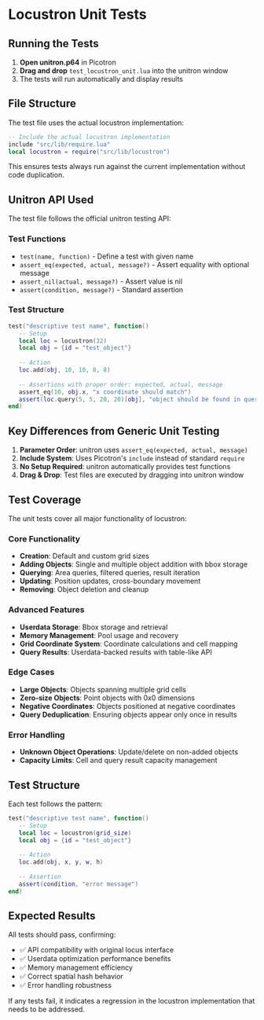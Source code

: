 # Locustron Unit Tests

## Running the Tests

1. **Open unitron.p64** in Picotron
2. **Drag and drop** `test_locustron_unit.lua` into the unitron window
3. The tests will run automatically and display results

## File Structure

The test file uses the actual locustron implementation:
```lua
-- Include the actual locustron implementation  
include "src/lib/require.lua"
local locustron = require("src/lib/locustron")
```

This ensures tests always run against the current implementation without code duplication.

## Unitron API Used

The test file follows the official unitron testing API:

### Test Functions
- `test(name, function)` - Define a test with given name
- `assert_eq(expected, actual, message?)` - Assert equality with optional message
- `assert_nil(actual, message?)` - Assert value is nil
- `assert(condition, message?)` - Standard assertion

### Test Structure
```lua
test("descriptive test name", function()
   -- Setup
   local loc = locustron(32)
   local obj = {id = "test_object"}
   
   -- Action  
   loc.add(obj, 10, 10, 8, 8)
   
   -- Assertions with proper order: expected, actual, message
   assert_eq(10, obj.x, "x coordinate should match")
   assert(loc.query(5, 5, 20, 20)[obj], "object should be found in query")
end)
```

## Key Differences from Generic Unit Testing

1. **Parameter Order**: unitron uses `assert_eq(expected, actual, message)` 
2. **Include System**: Uses Picotron's `include` instead of standard `require`
3. **No Setup Required**: unitron automatically provides test functions
4. **Drag & Drop**: Test files are executed by dragging into unitron window

## Test Coverage

The unit tests cover all major functionality of locustron:

### Core Functionality
- **Creation**: Default and custom grid sizes
- **Adding Objects**: Single and multiple object addition with bbox storage
- **Querying**: Area queries, filtered queries, result iteration
- **Updating**: Position updates, cross-boundary movement
- **Removing**: Object deletion and cleanup

### Advanced Features
- **Userdata Storage**: Bbox storage and retrieval
- **Memory Management**: Pool usage and recovery
- **Grid Coordinate System**: Coordinate calculations and cell mapping
- **Query Results**: Userdata-backed results with table-like API

### Edge Cases
- **Large Objects**: Objects spanning multiple grid cells
- **Zero-size Objects**: Point objects with 0x0 dimensions
- **Negative Coordinates**: Objects positioned at negative coordinates
- **Query Deduplication**: Ensuring objects appear only once in results

### Error Handling
- **Unknown Object Operations**: Update/delete on non-added objects
- **Capacity Limits**: Cell and query result capacity management

## Test Structure

Each test follows the pattern:
```lua
test("descriptive test name", function()
   -- Setup
   local loc = locustron(grid_size)
   local obj = {id = "test_object"}
   
   -- Action
   loc.add(obj, x, y, w, h)
   
   -- Assertion
   assert(condition, "error message")
end)
```

## Expected Results

All tests should pass, confirming:
- ✅ API compatibility with original locus interface
- ✅ Userdata optimization performance benefits
- ✅ Memory management efficiency
- ✅ Correct spatial hash behavior
- ✅ Error handling robustness

If any tests fail, it indicates a regression in the locustron implementation that needs to be addressed.